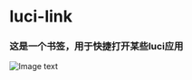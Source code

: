# luci-link
### 这是一个书签，用于快捷打开某些luci应用
![Image text]([https://raw.githubusercontent.com/hongmaju/light7Local/master/img/productShow/20170518152848.png)
